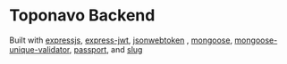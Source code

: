# Toponavo Backend

Built with [expressjs](https://github.com/expressjs/express), [express-jwt](https://github.com/auth0/express-jwt), [jsonwebtoken](https://github.com/auth0/node-jsonwebtoken) , [mongoose](https://github.com/Automattic/mongoose), [mongoose-unique-validator](https://github.com/blakehaswell/mongoose-unique-validator), [passport](https://github.com/jaredhanson/passport), and [slug](https://github.com/dodo/node-slug)
